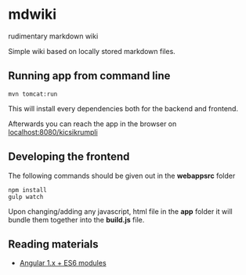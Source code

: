 # mdwiki
rudimentary markdown wiki

Simple wiki based on locally stored markdown files.

## Running app from command line

    mvn tomcat:run

This will install every dependencies both for the backend and frontend.

Afterwards you can reach the app in the browser on [localhost:8080/kicsikrumpli](http://localhost:8080/kicsikrumpli)

## Developing the frontend
The following commands should be given out in the **webappsrc** folder

    npm install
    gulp watch

Upon changing/adding any javascript, html file in the **app** folder it will bundle them together into the **build.js** file.

## Reading materials
* [Angular 1.x + ES6 modules](http://engineering.iconnect360.com/angularjs/)
